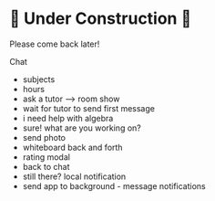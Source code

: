 # **🚧 Under Construction 🚧**

Please come back later!

Chat

- subjects
- hours
- ask a tutor —> room show
- wait for tutor to send first message
- i need help with algebra
- sure! what are you working on?
- send photo
- whiteboard back and forth
- rating modal
- back to chat
- still there? local notification
- send app to background - message notifications
